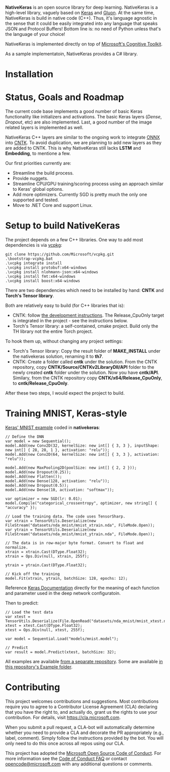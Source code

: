 __NativeKeras__ is an open source library for deep learning. NativeKeras is a high-level library,
vaguely based on [Keras](https://keras.io/) and [Gluon](https://github.com/gluon-api/gluon-api). At the
same time, NativeKeras is build in native code (C++). Thus, it's language agnostic in the sense that
it could be easily integrated into any language that speaks JSON and Protocol Buffers! Bottom line is:
no need of Python unless that's the language of your choice!

NativeKeras is implemented directly on top of [Microsoft's Cognitive Toolkit](https://www.microsoft.com/en-us/cognitive-toolkit/).

As a sample implementatoin, NativeKeras provides a C# library.


# Installation


# Status, Goals and Roadmap
The current code base implements a good number of basic Keras functionality like initializers
and activations. The basic Keras layers (*Dense*, *Dropout*, etc) are also implemented. Last,
a good number of the image related layers is implemented as well.

NativeKeras C++ layers are similar to the ongoing work to integrate [ONNX](https://github.com/onnx/onnx)
into [CNTK](https://github.com/Microsoft/CNTK/). To avoid duplication, we are planning to add
new layers as they are added to CNTK. This is why NativeKeras still lacks **LSTM** and **Embedding**, to
mentione a few.

Our first priorities currently are:
* Streamline the build process.
* Provide nuggets.
* Streamline CPU/GPU training/scoring process using an approach similar to Keras' global options.
* Add more optimizers. Currently SGD is pretty much the only one supported and tested.
* Move to .NET Core and support Linux.


# Setup to build NativeKeras
The project depends on a few C++ libraries. One way to add most dependencies is via [vcpkg](https://github.com/Microsoft/vcpkg):

	git clone https://github.com/Microsoft/vcpkg.git
	.\bootstrap-vcpkg.bat
	.\vcpkg integrate install
    .\vcpkg install protobuf:x64-windows
	.\vcpkg install nlohmann-json:x64-windows
	.\vcpkg install fmt:x64-windows
    .\vcpkg install boost:x64-windows

There are two dependencies which need to be installed by hand: __CNTK__ and __Torch's Tensor library__.

Both are relatively easy to build (for C++ libraries that is):
* CNTK: follow [the development instructions](https://docs.microsoft.com/en-us/cognitive-toolkit/setup-development-environment). The Release_CpuOnly target is integrated in the project - see the instructions below.
* Torch's Tensor library: a self-contained, cmake project. Build only the TH library not the entire Torch project.

To hook them up, without changing any project settings:
* Torch's Tensor library: Copy the result folder of __MAKE_INSTALL__ under the nativekeras solution, renaming it to __th7__.
* CNTK: Create a folder called __cntk__ under the solution. From the CNTK repository, copy __CNTK/Source/CNTKv2LibraryDll/API__ folder to the newly created __cntk__ folder under the solution.
Now you have __cntk/API__. Similary, from the CNTK repository copy __CNTK/x64/Release_CpuOnly__, to __cntk/Release_CpuOnly__.

After these two steps, I would expect the project to build.


# Training MNIST, Keras-style
[Keras' MNIST example](https://github.com/fchollet/keras/blob/master/examples/mnist_cnn.py) coded in __nativekeras__:

    // Define the DNN
    var model = new Sequential();
    model.Add(new Conv2D(32, kernelSize: new int[] { 3, 3 }, inputShape: new int[] { 28, 28, 1 }, activation: "relu"));
    model.Add(new Conv2D(64, kernelSize: new int[] { 3, 3 }, activation: "relu"));
    
    model.Add(new MaxPooling2D(poolSize: new int[] { 2, 2 }));
    model.Add(new Dropout(0.25));
    model.Add(new Flatten());
    model.Add(new Dense(128, activation: "relu"));
    model.Add(new Dropout(0.5));
    model.Add(new Dense(10, activation: "softmax"));
    
    var optimizer = new SGD(lr: 0.01);
    model.Compile("categorical_crossentropy", optimizer, new string[] { "accuracy" });
    
    // Load the training data. The code uses TensorSharp.
    var xtrain = TensorUtils.Deserialize(new FileStream("datasets/nda_mnist/mnist_xtrain.nda", FileMode.Open));
    var ytrain = TensorUtils.Deserialize(new FileStream("datasets/nda_mnist/mnist_ytrain.nda", FileMode.Open));
    
    // The data is in row-major byte format. Convert to float and normalize.
    xtrain = xtrain.Cast(DType.Float32);
    xtrain = Ops.Div(null, xtrain, 255f);
    
    ytrain = ytrain.Cast(DType.Float32);
    
    // Kick off the training
    model.Fit(xtrain, ytrain, batchSize: 128, epochs: 12);

Reference [Keras Documentation](https://keras.io) directly for the meaning of each function and parameter used in the
deep network configuratoin.

Then to predict:

    // Load the test data
    var xtest = TensorUtils.Deserialize(File.OpenRead("datasets/nda_mnist/mnist_xtest.nda"));
    xtest = xtest.Cast(DType.Float32);
    xtest = Ops.Div(null, xtest, 255f);
    
    var model = Sequential.Load("models/mnist.model");
    
    // Predict
    var result = model.Predict(xtest, batchSize: 32);

All examples are available [from a separate repository](https://ivannp.visualstudio.com/NativeKerasExamples). Some are available 
[in this repository's Example folder](https://ivannp.visualstudio.com/_git/NativeKeras?path=%2FExamples).


# Contributing

This project welcomes contributions and suggestions.  Most contributions require you to agree to a
Contributor License Agreement (CLA) declaring that you have the right to, and actually do, grant us
the rights to use your contribution. For details, visit https://cla.microsoft.com.

When you submit a pull request, a CLA-bot will automatically determine whether you need to provide
a CLA and decorate the PR appropriately (e.g., label, comment). Simply follow the instructions
provided by the bot. You will only need to do this once across all repos using our CLA.

This project has adopted the [Microsoft Open Source Code of Conduct](https://opensource.microsoft.com/codeofconduct/).
For more information see the [Code of Conduct FAQ](https://opensource.microsoft.com/codeofconduct/faq/) or
contact [opencode@microsoft.com](mailto:opencode@microsoft.com) with any additional questions or comments.
